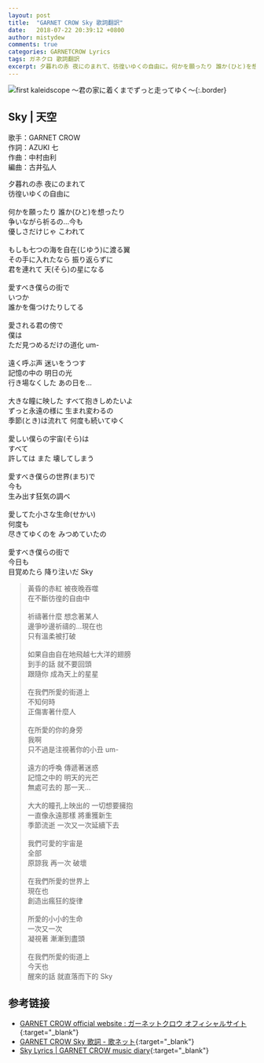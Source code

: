 ```yaml
---
layout: post
title:  "GARNET CROW Sky 歌詞翻訳"
date:   2018-07-22 20:39:12 +0800
author: mistydew
comments: true
categories: GARNETCROW Lyrics
tags: ガネクロ 歌詞翻訳
excerpt: 夕暮れの赤 夜にのまれて、彷徨いゆくの自由に。何かを願ったり 誰か(ひと)を想ったり、争いながら祈るの…今も、優しさだけじゃ こわれて。
---
```

![first kaleidscope 〜君の家に着くまでずっと走ってゆく〜](https://raw.githubusercontent.com/mistydew/gc2/master/cover/minial/MINIAL_first%20kaleidscope%20〜君の家に着くまでずっと走ってゆく〜.jpg){:.border}

## Sky | 天空

歌手：GARNET CROW<br>
作詞：AZUKI 七<br>
作曲：中村由利<br>
編曲：古井弘人<br>

<div class="lyric-original">
<p>
夕暮れの赤 夜にのまれて<br>
彷徨いゆくの自由に<br>
<br>
何かを願ったり 誰か(ひと)を想ったり<br>
争いながら祈るの…今も<br>
優しさだけじゃ こわれて<br>
<br>
もしも七つの海を自在(じゆう)に渡る翼<br>
その手に入れたなら 振り返らずに<br>
君を連れて 天(そら)の星になる<br>
<br>
愛すべき僕らの街で<br>
いつか<br>
誰かを傷つけたりしてる<br>
<br>
愛される君の傍で<br>
僕は<br>
ただ見つめるだけの道化 um-<br>
<br>
遠く呼ぶ声 迷いをうつす<br>
記憶の中の 明日の光<br>
行き場なくした あの日を…<br>
<br>
大きな瞳に映した すべて抱きしめたいよ<br>
ずっと永遠の様に 生まれ変わるの<br>
季節(とき)は流れて 何度も続いてゆく<br>
<br>
愛しい僕らの宇宙(そら)は<br>
すべて<br>
許しては また 壊してしまう<br>
<br>
愛すべき僕らの世界(まち)で<br>
今も<br>
生み出す狂気の調べ<br>
<br>
愛してた小さな生命(せかい)<br>
何度も<br>
尽きてゆくのを みつめていたの<br>
<br>
愛すべき僕らの街で<br>
今日も<br>
目覚めたら 降り注いだ Sky
</p>
</div>

<div class="lyric-translation">
<blockquote>
黃昏的赤紅 被夜晚吞噬<br>
在不斷彷徨的自由中<br>
<br>
祈禱著什麼 想念著某人<br>
邊爭吵邊祈禱的...現在也<br>
只有溫柔被打破<br>
<br>
如果自由自在地飛越七大洋的翅膀<br>
到手的話 就不要回頭<br>
跟隨你 成為天上的星星<br>
<br>
在我們所愛的街道上<br>
不知何時<br>
正傷害著什麼人<br>
<br>
在所愛的你的身旁<br>
我啊<br>
只不過是注視著你的小丑 um-<br>
<br>
遠方的呼喚 傳遞著迷惑<br>
記憶之中的 明天的光芒<br>
無處可去的 那一天...<br>
<br>
大大的瞳孔上映出的 一切想要擁抱<br>
一直像永遠那樣 將重獲新生<br>
季節流逝 一次又一次延續下去<br>
<br>
我們可愛的宇宙是<br>
全部<br>
原諒我 再一次 破壞<br>
<br>
在我們所愛的世界上<br>
現在也<br>
創造出瘋狂的旋律<br>
<br>
所愛的小小的生命<br>
一次又一次<br>
凝視著 漸漸到盡頭<br>
<br>
在我們所愛的街道上<br>
今天也<br>
醒來的話 就直落而下的 Sky
</blockquote>
</div>

## 参考链接

* [GARNET CROW official website : ガーネットクロウ オフィシャルサイト](http://www.garnetcrow.com){:target="_blank"}
* [GARNET CROW Sky 歌詞 - 歌ネット](https://www.uta-net.com/song/20122){:target="_blank"}
* [Sky Lyrics \| GARNET CROW music diary](https://mistydew.github.io/gc/lyrics/original/Sky.html){:target="_blank"}
